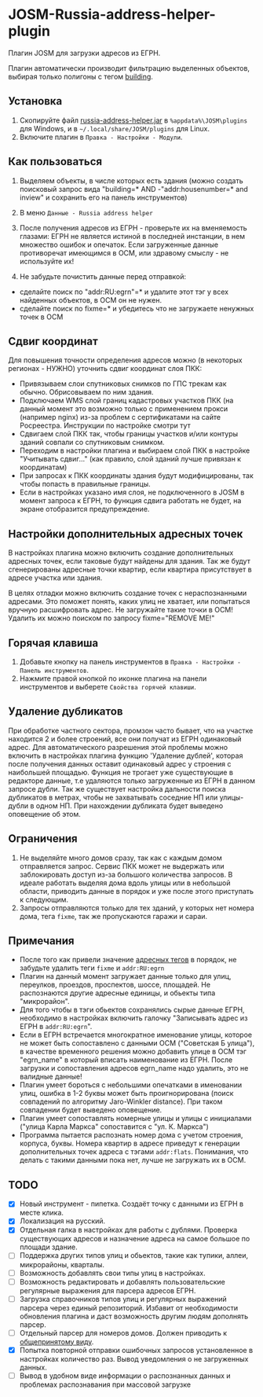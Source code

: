 # JOSM-Russia-address-helper-plugin
Плагин JOSM для загрузки адресов из ЕГРН.

Плагин автоматически производит фильтрацию выделенных объектов, выбирая только полигоны с тегом [building](https://wiki.openstreetmap.org/wiki/RU:Key:building).

## Установка

1. Скопируйте файл [russia-address-helper.jar](https://github.com/De-Luxis/JOSM-Russia-address-helper-plugin/releases/latest/download/russia-address-helper.jar) в `%appdata%\JOSM\plugins` для Windows, и в `~/.local/share/JOSM/plugins` для Linux.
2. Включите плагин в `Правка - Настройки - Модули`. 

## Как пользоваться

1. Выделяем объекты, в числе которых есть здания (можно создать поисковый запрос вида "building=* AND -"addr:housenumber=* and inview" и сохранить его на панель инструментов)
2. В меню `Данные - Russia address helper`
3. После получения адресов из ЕГРН - проверьте их на вменяемость глазами: ЕГРН не является истиной в последней инстанции, в нем множество ошибок и опечаток. Если загруженные данные противоречат имеющимся в ОСМ, или здравому смыслу - не используйте их!

4. Не забудьте почистить данные перед отправкой:
- сделайте поиск по "addr:RU:egrn"=* и удалите этот тэг у всех найденных объектов, в ОСМ он не нужен.
- сделайте поиск по fixme=* и убедитесь что не загружаете ненужных точек в ОСМ

## Сдвиг координат

Для повышения точности определения адресов можно (в некоторых регионах - НУЖНО) уточнить сдвиг координат слоя ПКК:

- Привязываем слои спутниковых снимков по ГПС трекам как обычно. Обрисовываем по ним здания.
- Подключаем WMS слой границ кадастровых участков ПКК (на данный момент это возможно только с применением прокси (например nginx) из-за проблем с сертификатами на сайте Росреестра.
Инструкции по настройке смотри тут 
- Сдвигаем слой ПКК так, чтобы границы участков и/или контуры зданий совпали со спутниковым снимком.
- Переходим в настройки плагина и выбираем слой ПКК в настройке "Учитывать сдвиг..." (как правило, слой зданий лучше привязан к координатам)
- При запросах к ПКК координаты здания будут модифицированы, так чтобы попасть в правильные границы.
- Если в настройках указано имя слоя, не подключенного в JOSM в момент запроса к ЕГРН, то функция сдвига работать не будет, на экране отобразится предупреждение.

## Настройки дополнительных адресных точек
В настройках плагина можно включить создание дополнительных адресных точек, если таковые будут найдены для здания.
Так же будут сгенерированы адресные точки квартир, если квартира присутствует в адресе участка или здания.

В целях отладки можно включить создание точек с нераспознанными адресами. Это поможет понять, каких улиц не хватает, или попытаться вручную расшифровать адрес.
Не загружайте такие точки в ОСМ! Удалить их можно поиском по запросу fixme="REMOVE ME!"

## Горячая клавиша

1. Добавьте кнопку на панель инструментов в  `Правка - Настройки - Панель инструментов`. 
2. Нажмите правой кнопкой по иконке плагина на панели инструментов и выберете `Свойства горячей клавиши`.

## Удаление дубликатов
При обработке частного сектора, промзон часто бывает, что на участке находится 2 и более строений, все они получат из ЕГРН одинаковый адрес.
Для автоматического разрешения этой проблемы можно включить в настройках плагина функцию 'Удаление дублей', которая после получения данных оставит одинаковый адрес у строения с наибольшей площадью.
Функция не трогает уже существующие в редакторе данные, т.е удаляются только загруженные из ЕГРН в данном запросе дубли.
Так же существует настройка дальности поиска дубликатов в метрах, чтобы не захватывать соседние НП или улицы-дубли в одном НП.
При нахождении дубликата будет выведено оповещение об этом.

## Ограничения

1. Не выделяйте много домов сразу, так как с каждым домом отправляется запрос. Сервис ПКК может не выдержать или заблокировать доступ из-за большого количества запросов. В идеале работать выделяя дома вдоль улицы или в небольшой области, приводить данные в порядок и уже после этого приступать к следующим. 
2. Запросы отправляются только для тех зданий, у которых нет номера дома, тега `fixme`, так же пропускаются гаражи и сараи.

## Примечания

* После того как привели значение [адресных тегов](https://wiki.openstreetmap.org/wiki/RU:Key:addr) в порядок, не забудьте удалить теги `fixme` и `addr:RU:egrn`  
* Плагин на данный момент загружает данные только для улиц, переулков, проездов, проспектов, шоссе, площадей. Не распознаются другие адресные единицы, и обьекты типа "микрорайон". 
* Для того чтобы в тэги обьектов сохранялись сырые данные ЕГРН, необходимо в настройках включить галочку "Записывать адрес из ЕГРН в `addr:RU:egrn`".
* Если в ЕГРН встречается многократное именование улицы, которое не может быть сопоставлено с данными ОСМ ("Советская Б улица"), в качестве временного решения можно добавить улице в ОСМ тэг "egrn_name" в который вписать наименование из ЕГРН. После загрузки и сопоставления адресов egrn_name надо удалить, это не валидные данные!
* Плагин умеет бороться с небольшими опечатками в именовании улиц, ошибка в 1-2 буквы может быть проигнорирована (поиск совпадений по алгоритму Jaro-Winkler distance). При таком совпадении будет выведено оповещение.
* Плагин умеет сопоставлять номерные улицы и улицы с инициалами ("улица Карла Маркса" сопоставится с "ул. К. Маркса")
* Программа пытается распознать номер дома с учетом строения, корпуса, буквы. Номера квартир в адресе приведут к генерации дополнительных точек адреса с тэгами `addr:flats`. Понимания, что делать с такими данными пока нет, лучше не загружать их в ОСМ.

## TODO

- [x] Новый инструмент - пипетка. Создаёт точку с данными из ЕГРН в месте клика.
- [x] Локализация на русский. 
- [x] Отдельная галка в настройках для работы с дублями. Проверка существующих адресов и назначение адреса на самое большое по площади здание.
- [ ] Поддержка других типов улиц и обьектов, такие как тупики, аллеи, микрорайоны, кварталы.
- [ ] Возможность добавлять свои типы улиц в настройках.
- [ ] Возможность редактировать и добавлять пользовательские регулярные выражения для парсера адресов ЕГРН.
- [ ] Загрузка справочников типов улиц и регулярных выражений парсера через единый репозиторий. Избавит от необходимости обновления плагина и даст возможность другим людям дополнять парсер.
- [ ] Отдельный парсер для номеров домов. Должен приводить к [общепринятому виду](https://wiki.openstreetmap.org/wiki/RU:Addresses#%D0%9D%D1%83%D0%BC%D0%B5%D1%80%D0%B0%D1%86%D0%B8%D1%8F_%D0%B4%D0%BE%D0%BC%D0%BE%D0%B2).
- [x] Попытка повторной отправки ошибочных запросов установленное в настройках количество раз. Вывод уведомления о не загруженных данных.
- [ ] Вывод в удобном виде информации о распознанных данных и проблемах распознавания при массовой загрузке
